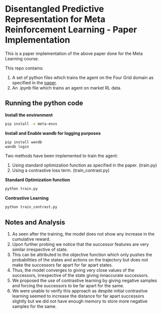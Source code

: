 # Disentangled Predictive Representation for Meta Reinforcement Learning - Paper Implementation

This is a paper implementation of the above paper done for the Meta Learning course.

This repo contains:
1. A set of python files which trains the agent on the Four Grid domain as specified in the [paper](https://openreview.net/pdf?id=VbLGbcdz16-).
2. An .ipynb file which trains an agent on market RL data.


## Running the python code

**Install the environment**

```bash
pip install -e meta-envs
```

**Install and Enable wandb for logging purposes**
```bash
pip install wandb
wandb login
```

Two methods have been implemented to train the agent:
1. Using standard optimization function as specified in the paper. (train.py)
2. Using a contrastive loss term. (train_contrast.py)

**Standard Optimization function**
```bash
python train.py
```

**Contrastive Learning**
```bash
python train_contrast.py
```

## Notes and Analysis

1. As seen after the training, the model does not show any increase in the cumulative reward.
2. Upon further probing we notice that the successor features are very similar irrespective of state.
3. This can be attributed to the objective function which only pushes the probabilities of the states and actions on the trajectory but does not make the successors far apart for far apart states.
4. Thus, the model converges to giving very close values of the successors, irrespective of the state giving innaccurate successors.
5. We proposed the use of contrastive learning by giving negative samples and forcing the successors to be far apart for the same.
6. We were unable to verify this approach as despite initial contrastive learning seemed to increase the distance for far apart successors slightly but we did not have enough memory to store more negative samples for the same.


